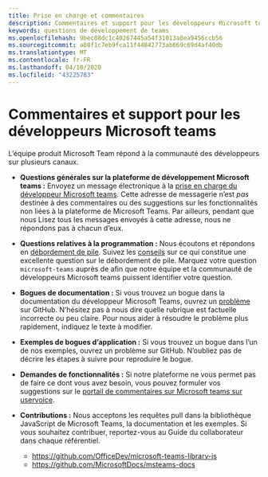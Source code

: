 ```yaml
---
title: Prise en charge et commentaires
description: Commentaires et support pour les développeurs Microsoft teams
keywords: questions de développement de teams
ms.openlocfilehash: 9bec08dc1c40267445a54f31013a8ea9456ccb56
ms.sourcegitcommit: a08f1c7eb9fca11f44842773ab669c69d4af40db
ms.translationtype: MT
ms.contentlocale: fr-FR
ms.lasthandoff: 04/10/2020
ms.locfileid: "43225783"
---
```

# <a name="microsoft-teams-developer-support-and-feedback"></a>Commentaires et support pour les développeurs Microsoft teams  

L’équipe produit Microsoft Team répond à la communauté des développeurs sur plusieurs canaux.

- **Questions générales sur la plateforme de développement Microsoft teams :** Envoyez un message électronique à la [prise en charge du développeur Microsoft teams](mailto:microsoftteamsdev@microsoft.com). Cette adresse de messagerie n’est _pas_ destinée à des commentaires ou des suggestions sur les fonctionnalités non liées à la plateforme de Microsoft Teams. Par ailleurs, pendant que nous Lisez tous les messages envoyés à cette adresse, nous ne répondons pas à chacun d’eux.

- **Questions relatives à la programmation :** Nous écoutons et répondons en [débordement de pile](http://stackoverflow.com/questions/tagged/microsoft-teams). Suivez les [conseils](http://stackoverflow.com/tour) sur ce qui constitue une excellente question sur le débordement de pile. Marquez votre question `microsoft-teams` auprès de afin que notre équipe et la communauté de développeurs Microsoft teams puissent identifier votre question.

- **Bogues de documentation :** Si vous trouvez un bogue dans la documentation du développeur Microsoft Teams, ouvrez un [problème](https://github.com/MicrosoftDocs/msteams-docs/issues) sur GitHub. N’hésitez pas à nous dire quelle rubrique est factuelle incorrecte ou peu claire. Pour nous aider à résoudre le problème plus rapidement, indiquez le texte à modifier.

- **Exemples de bogues d’application :** Si vous trouvez un bogue dans l’un de nos exemples, ouvrez un problème sur GitHub. N’oubliez pas de décrire les étapes à suivre pour reproduire le bogue.

- **Demandes de fonctionnalités :** Si notre plateforme ne vous permet pas de faire ce dont vous avez besoin, vous pouvez formuler vos suggestions sur le [portail de commentaires sur Microsoft teams sur uservoice](https://aka.ms/microsoftteamsplatformsuggestions).

- **Contributions :** Nous acceptons les requêtes pull dans la bibliothèque JavaScript de Microsoft Teams, la documentation et les exemples. Si vous souhaitez contribuer, reportez-vous au Guide du collaborateur dans chaque référentiel.

  * https://github.com/OfficeDev/microsoft-teams-library-js
  * https://github.com/MicrosoftDocs/msteams-docs
